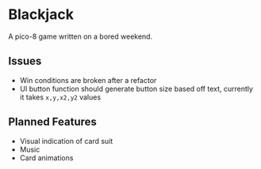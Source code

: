 # Blackjack

A pico-8 game written on a bored weekend.

## Issues

* Win conditions are broken after a refactor
* UI button function should generate button size based off text, currently it takes `x,y,x2,y2` values

## Planned Features

* Visual indication of card suit
* Music
* Card animations
